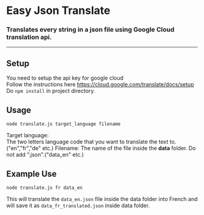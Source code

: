 # Easy Json Translate
### Translates every string in a json file using Google Cloud translation api.
---
## Setup
You need to setup the api key for google cloud  
Follow the instructions here https://cloud.google.com/translate/docs/setup
Do `npm install` in project directory.
## Usage
```
node translate.js target_language filename
```
Target language:  
The two letters language code that you want to translate the text to. ("en","fr","de" etc.)
Filename:
The name of the file inside the **data** folder. Do not add ".json".("data_en" etc.)

## Example Use
```
node translate.js fr data_en
```
This will translate the `data_en.json` file inside the data folder into French and will save it as `data_fr_translated.json` inside data folder.  
